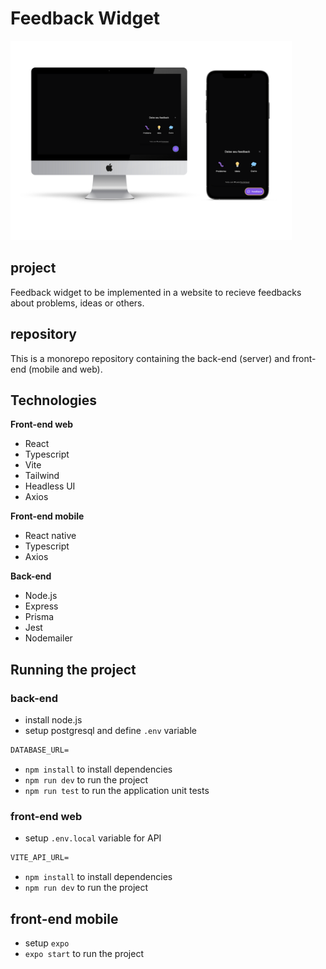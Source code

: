# Feedback Widget
<img src="https://github.com/raiane-honorato/impulse-monorepo/blob/main/web-mobile-mocks.png" width="450" alt="application phone frame">

## project
Feedback widget to be implemented in a website to recieve feedbacks about problems, ideas or others.

## repository
This is a monorepo repository containing the back-end (server) and front-end (mobile and web).

## Technologies
**Front-end web**
- React
- Typescript
- Vite
- Tailwind
- Headless UI
- Axios

**Front-end mobile**
- React native
- Typescript
- Axios

**Back-end**
- Node.js
- Express
- Prisma
- Jest
- Nodemailer

## Running the project

### back-end
- install node.js
- setup postgresql and define `.env` variable
 ```cl
DATABASE_URL=
```
- `npm install` to install dependencies
- `npm run dev` to run the project
- `npm run test` to run the application unit tests

### front-end web
- setup `.env.local` variable for API
 ```cl
VITE_API_URL=
```
- `npm install` to install dependencies
- `npm run dev` to run the project

## front-end mobile
- setup `expo`
- `expo start` to run the project
